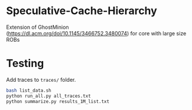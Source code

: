 # Speculative-Cache-Hierarchy

Extension of GhostMinion (https://dl.acm.org/doi/10.1145/3466752.3480074) for core with large size ROBs

# Testing

Add traces to `traces/` folder.

```bash
bash list_data.sh
python run_all.py all_traces.txt
python summarize.py results_1M_list.txt
```
